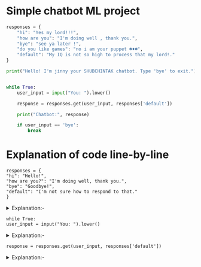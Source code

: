 # Simple chatbot ML project
```python
responses = {
    "hi": "Yes my lord!!!",
    "how are you": "I'm doing well , thank you.",
    "bye": "see ya later !", 
    "do you like games": "no i am your puppet ☻♦☻",
    "default": "My IQ is not so high to process that my lord!."
}

print("Hello! I'm jinny your SHUBCHINTAK chatbot. Type 'bye' to exit.")


while True:
    user_input = input("You: ").lower()

    response = responses.get(user_input, responses['default'])

    print("Chatbot:", response)

    if user_input == 'bye':
        break

```
# Explanation of code line-by-line
```
responses = { 
"hi": "Hello!",
"how are you?": "I'm doing well, thank you.",
"bye": "Goodbye!",
"default": "I'm not sure how to respond to that."
}
``` 
    
<details><summary>Explanation:-</summary>

This part of the code initializes a Python dictionary named responses.

It contains key-value pairs where the keys are strings representing user inputs, and the values are corresponding responses that the chatbot will give for those inputs.

For example, if the user inputs "hi," the chatbot responds with "Hello!" which is based on dictionary.
</details>
    
```
while True:
user_input = input("You: ").lower()
```


<details><summary>Explanation:-</summary>
This starts an infinite while loop that continues until explicitly broken.

Within the loop, it prompts the user with input("You: ") to enter their message, converts it to lowercase using .lower(), and stores it in the user_input variable.
</details>

    
 ```  
response = responses.get(user_input, responses['default'])
```
<details><summary>Explanation:-</summary>
Check if user input is in the predefined responses, otherwise use the default response
   

    
""responses.get(user_input, responses['default'])"" is a method call on the responses dictionary.

user_input is the key that the code attempts to retrieve from the dictionary.

If the user_input key exists in the responses dictionary, responses.get() returns the corresponding value associated with that key.

However, if the user_input key does not exist in the dictionary, the get() method returns the value specified as the second argument (responses['default'] in this case). This serves as a fallback or default response.

For instance:

If the user inputs "hi," user_input becomes "hi," and the code looks for this key in the responses dictionary. It finds a match, so it returns the value associated with "hi," which is "Hello!".


If the user inputs something not in the dictionary, like "What's your favorite color?" the code does not find a match for this input in the dictionary. In such cases, it returns the default response, which is "I'm not sure how to respond to that."

This method allows the chatbot to handle user inputs by providing predefined responses for specific inputs while defaulting to a general response when the input is not explicitly defined in the dictionary.
</details>

